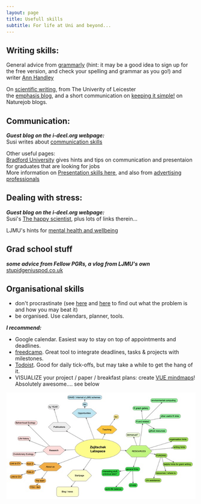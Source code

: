 ```yaml
---
layout: page
title: Usefull skills
subtitle: For life at Uni and beyond...
---
```

## Writing skills:     
General advice from [grammarly](https://www.grammarly.com/blog/good-writing/) (hint: it may be a good idea to sign up for the free version, and check your spelling and grammar as you go!) and writer [Ann Handley](https://annhandley.com/9-qualities-of-good-writing/)    
    
On [scientific writing](https://www2.le.ac.uk/offices/ld/resources/writing/writing-resources/science#section-10), from The Univerity of Leicester     
the [emphasis blog](https://www.writing-skills.com/top-ten-writing-tips-for-scientists), and a short communication on [keeping it simple!](http://blogs.nature.com/naturejobs/2016/10/28/scientific-writing-a-very-short-cheat-sheet/) on Naturejob blogs.


## Communication:
***Guest blog on the i-deel.org webpage:***   
Susi writes about [communication skills](http://www.i-deel.org/blog/archives/04-2019)

Other useful pages:     
[Bradford University](https://www.bradford.ac.uk/careers/develop-skills/communication/) gives hints and tips on communication and presentaion for graduates that are looking for jobs   
More information on [Presentation skills here](https://www.skillsyouneed.com/presentation-skills.html), and also from
[advertising professionals](https://www.wordstream.com/blog/ws/2014/11/19/how-to-improve-presentation-skills)


## Dealing with stress:
***Guest blog on the i-deel.org webpage:***   
Susi's [The happy scientist](http://www.i-deel.org/blog/archives/10-2018), 
plus lots of links therein... 
    
LJMU's hints for [mental health and wellbeing](https://app.goodpractice.net/#/ljmu/s/d251e333)

## Grad school stuff
***some advice from Fellow PGRs, a vlog from LJMU's own***    
[stupidgeniuspod.co.uk](https://stupidgeniuspod.co.uk/)


## Organisational skills
- don't procrastinate (see [here](https://procrastination.com/what-is-procrastination) and [here](https://alphaefficiency.com/4-types-procrastination-beat/) to find out what the problem is and how you may beat it)
- be organised. Use calendars, planner, tools.

***I recommend:***
- Google calendar. Easiest way to stay on top of appointments and deadlines.
- [freedcamp](https://freedcamp.com). Great tool to integrate deadlines, tasks & projects with milestones.
- [Todoist](https://todoist.com). Good for daily tick-offs, but may take a while to get the hang of it.
- VISUALIZE your project / paper / breakfast plans: create [VUE mindmaps](https://vue.tufts.edu)! Absolutely awesome.... see below

![PlanWebpage.jpeg](img/PlanWebpage.jpeg)
